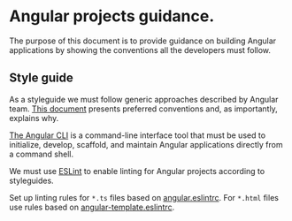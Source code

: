 # Angular projects guidance.

The purpose of this document is to provide guidance on building Angular applications by showing the conventions all the developers must follow.

## Style guide

As a styleguide we must follow generic approaches described by Angular team. [This document](https://angular.io/guide/styleguide) presents preferred conventions and, as importantly, explains why.

[The Angular CLI](https://angular.io/cli) is a command-line interface tool that must be used to initialize, develop, scaffold, and maintain Angular applications directly from a command shell.

We must use [ESLint](https://github.com/angular-eslint/angular-eslint) to enable linting for Angular projects according to styleguides.

Set up linting rules for `*.ts` files based on [angular.eslintrc](./angular.eslintrc). For `*.html` files use rules based on [angular-template.eslintrc](./angular-template.eslintrc).
